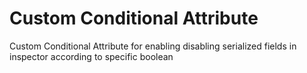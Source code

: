 # Custom Conditional Attribute
 Custom Conditional Attribute for enabling disabling serialized fields in inspector according to specific boolean
